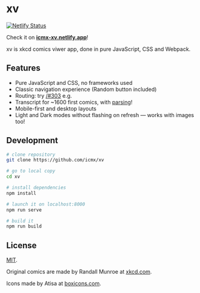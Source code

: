 # xv

[![Netlify Status](https://api.netlify.com/api/v1/badges/7bae3cd6-2824-48bb-bba5-1c55e521e7ee/deploy-status)](https://icmx-xv.netlify.app/)

Check it on **[icmx-xv.netlify.app](https://icmx-xv.netlify.app/)**!

xv is xkcd comics viwer app, done in pure JavaScript, CSS and Webpack.

## Features

  - Pure JavaScript and CSS, no frameworks used
  - Classic navigation experience (Random button included)
  - Routing: try [/#303](https://icmx-xv.netlify.app/#303) e.g.
  - Transcript for ~1600 first comics, with [parsing](src/utils/parser.js)!
  - Mobile-first and desktop layouts
  - Light and Dark modes without flashing on refresh — works with images too!

## Development

```sh
# clone repository
git clone https://github.com/icmx/xv

# go to local copy
cd xv

# install dependencies
npm install

# launch it on localhost:8000
npm run serve

# build it
npm run build
```

## License

[MIT](LICENSE).

Original comics are made by Randall Munroe at [xkcd.com](https://xkcd.com/).

Icons made by Atisa at [boxicons.com](https://boxicons.com/).
